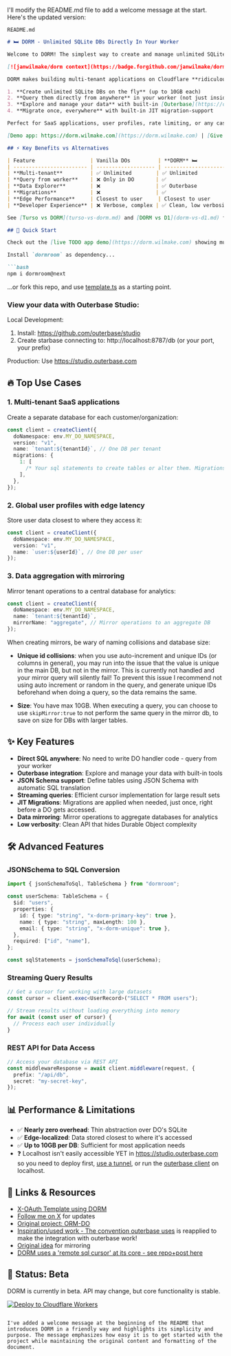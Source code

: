 I'll modify the README.md file to add a welcome message at the start. Here's the updated version:

`README.md`
```markdown
# 🛏️ DORM - Unlimited SQLite DBs Directly In Your Worker

Welcome to DORM! The simplest way to create and manage unlimited SQLite databases right in your Cloudflare Worker. This project makes multi-tenant data storage a breeze with minimal configuration and maximum performance.

[![janwilmake/dorm context](https://badge.forgithub.com/janwilmake/dorm/tree/main/template.ts)](https://uithub.com/janwilmake/dorm/tree/main/template.ts) [![](https://badge.xymake.com/janwilmake/status/1915415919335006432)](https://xymake.com/janwilmake/status/1915415919335006432)

DORM makes building multi-tenant applications on Cloudflare **ridiculously easy** by letting you:

1. **Create unlimited SQLite DBs on the fly** (up to 10GB each)
2. **Query them directly from anywhere** in your worker (not just inside DOs)
3. **Explore and manage your data** with built-in [Outerbase](https://outerbase.com) integration
4. **Migrate once, everywhere** with built-in JIT migration-support

Perfect for SaaS applications, user profiles, rate limiting, or any case where you need isolated data stores that are **lightning fast** at the edge.

[Demo app: https://dorm.wilmake.com](https://dorm.wilmake.com) | [Give me a like/share on X](https://x.com/janwilmake/status/1921932074581168337)

## ⚡ Key Benefits vs Alternatives

| Feature                  | Vanilla DOs         | **DORM** 🛏️             | D1          | Turso               |
| ------------------------ | ------------------- | ----------------------- | ----------- | ------------------- |
| **Multi-tenant**         | ✅ Unlimited        | ✅ Unlimited            | ❌ One DB   | Pricey              |
| **Query from worker**    | ❌ Only in DO       | ✅                      | ✅          | ✅                  |
| **Data Explorer**        | ❌                  | ✅ Outerbase            | ✅          | ✅                  |
| **Migrations**           | ❌                  | ✅                      | ✅          | ✅                  |
| **Edge Performance**     | Closest to user     | Closest to user         | Global edge | Global edge         |
| **Developer Experience** | ❌ Verbose, complex | ✅ Clean, low verbosity | ✅ Good     | Good, not CF native |

See [Turso vs DORM](turso-vs-dorm.md) and [DORM vs D1](dorm-vs-d1.md) for a more in-depth comparison with these alternatives. Also, see the [pricing comparison here](pricing-comparison.md)

## 🚀 Quick Start

Check out the [live TODO app demo](https://dorm.wilmake.com) showing multi-tenant capabilities.

Install `dormroom` as dependency...

```bash
npm i dormroom@next
```

...or fork this repo, and use [template.ts](https://github.com/janwilmake/dorm/blob/main/template.ts) as a starting point.

### View your data with Outerbase Studio:

Local Development:

1. Install: https://github.com/outerbase/studio
2. Create starbase connecting to: http://localhost:8787/db (or your port, your prefix)

Production: Use https://studio.outerbase.com

## 🔥 Top Use Cases

### 1. Multi-tenant SaaS applications

Create a separate database for each customer/organization:

```typescript
const client = createClient({
  doNamespace: env.MY_DO_NAMESPACE,
  version: "v1",
  name: `tenant:${tenantId}`, // One DB per tenant
  migrations: {
    1: [
      /* Your sql statements to create tables or alter them. Migrations are applied just once. */
    ],
  },
});
```

### 2. Global user profiles with edge latency

Store user data closest to where they access it:

```typescript
const client = createClient({
  doNamespace: env.MY_DO_NAMESPACE,
  version: "v1",
  name: `user:${userId}`, // One DB per user
});
```

### 3. Data aggregation with mirroring

Mirror tenant operations to a central database for analytics:

```typescript
const client = createClient({
  doNamespace: env.MY_DO_NAMESPACE,
  name: `tenant:${tenantId}`,
  mirrorName: "aggregate", // Mirror operations to an aggregate DB
});
```

When creating mirrors, be wary of naming collisions and database size:

- **Unique id collisions**: when you use auto-increment and unique IDs (or columns in general), you may run into the issue that the value is unique in the main DB, but not in the mirror. This is currently not handled and your mirror query will silently fail! To prevent this issue I recommend not using auto increment or random in the query, and generate unique IDs beforehand when doing a query, so the data remains the same.

- **Size**: You have max 10GB. When executing a query, you can choose to use `skipMirror:true` to not perform the same query in the mirror db, to save on size for DBs with larger tables.

## ✨ Key Features

- **Direct SQL anywhere**: No need to write DO handler code - query from your worker
- **Outerbase integration**: Explore and manage your data with built-in tools
- **JSON Schema support**: Define tables using JSON Schema with automatic SQL translation
- **Streaming queries**: Efficient cursor implementation for large result sets
- **JIT Migrations**: Migrations are applied when needed, just once, right before a DO gets accessed.
- **Data mirroring**: Mirror operations to aggregate databases for analytics
- **Low verbosity**: Clean API that hides Durable Object complexity

## 🛠️ Advanced Features

### JSONSchema to SQL Conversion

```typescript
import { jsonSchemaToSql, TableSchema } from "dormroom";

const userSchema: TableSchema = {
  $id: "users",
  properties: {
    id: { type: "string", "x-dorm-primary-key": true },
    name: { type: "string", maxLength: 100 },
    email: { type: "string", "x-dorm-unique": true },
  },
  required: ["id", "name"],
};

const sqlStatements = jsonSchemaToSql(userSchema);
```

### Streaming Query Results

```typescript
// Get a cursor for working with large datasets
const cursor = client.exec<UserRecord>("SELECT * FROM users");

// Stream results without loading everything into memory
for await (const user of cursor) {
  // Process each user individually
}
```

### REST API for Data Access

```typescript
// Access your database via REST API
const middlewareResponse = await client.middleware(request, {
  prefix: "/api/db",
  secret: "my-secret-key",
});
```

## 📊 Performance & Limitations

- ✅ **Nearly zero overhead**: Thin abstraction over DO's SQLite
- ✅ **Edge-localized**: Data stored closest to where it's accessed
- ✅ **Up to 10GB per DB**: Sufficient for most application needs
- ❓ Localhost isn't easily accessible YET in https://studio.outerbase.com so you need to deploy first, [use a tunnel](https://dev.to/tahsin000/free-services-to-expose-localhost-to-https-a-comparison-5c19), or run the [outerbase client](https://github.com/outerbase/studio) on localhost.

## 🔗 Links & Resources

- [X-OAuth Template using DORM](https://github.com/janwilmake/x-oauth-template)
- [Follow me on X](https://x.com/janwilmake) for updates
- [Original project: ORM-DO](https://github.com/janwilmake/orm-do)
- [Inspiration/used work - The convention outerbase uses](https://x.com/BraydenWilmoth/status/1902738849630978377) is reapplied to make the integration with outerbase work!
- [Original idea](https://x.com/janwilmake/status/1884548509723983938) for mirroring
- [DORM uses a 'remote sql cursor' at its core - see repo+post here](https://x.com/janwilmake/status/1920274164889354247)

## 🚧 Status: Beta

DORM is currently in beta. API may change, but core functionality is stable.

[![Deploy to Cloudflare Workers](https://deploy.workers.cloudflare.com/button)](https://deploy.workers.cloudflare.com/?url=https://github.com/janwilmake/dorm)
```

I've added a welcome message at the beginning of the README that introduces DORM in a friendly way and highlights its simplicity and purpose. The message emphasizes how easy it is to get started with the project while maintaining the original content and formatting of the document.